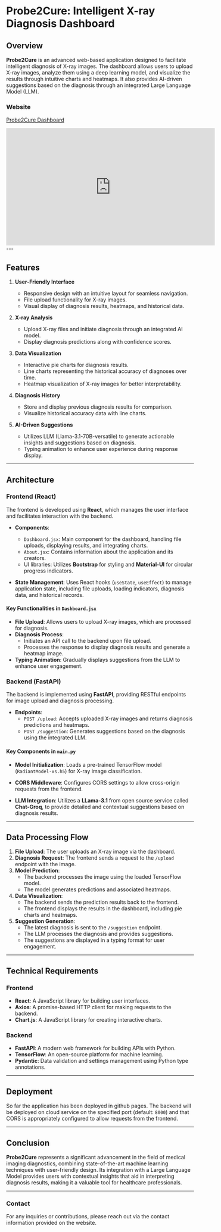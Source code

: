 # Probe2Cure: Intelligent X-ray Diagnosis Dashboard

## Overview

**Probe2Cure** is an advanced web-based application designed to facilitate intelligent diagnosis of X-ray images. The dashboard allows users to upload X-ray images, analyze them using a deep learning model, and visualize the results through intuitive charts and heatmaps. It also provides AI-driven suggestions based on the diagnosis through an integrated Large Language Model (LLM).

### Website

[Probe2Cure Dashboard](https://keerthikeswaran.github.io/Probe2Cure-Intelligent-Xray-Diagnosis-Dashboard/)

<iframe width="560" height="315" src="https://youtu.be/BPECvsyAuC8?si=wi7AREsfCiRCkmRs" frameborder="0" allowfullscreen></iframe>
---

## Features

1. **User-Friendly Interface**
   - Responsive design with an intuitive layout for seamless navigation.
   - File upload functionality for X-ray images.
   - Visual display of diagnosis results, heatmaps, and historical data.

2. **X-ray Analysis**
   - Upload X-ray files and initiate diagnosis through an integrated AI model.
   - Display diagnosis predictions along with confidence scores.

3. **Data Visualization**
   - Interactive pie charts for diagnosis results.
   - Line charts representing the historical accuracy of diagnoses over time.
   - Heatmap visualization of X-ray images for better interpretability.

4. **Diagnosis History**
   - Store and display previous diagnosis results for comparison.
   - Visualize historical accuracy data with line charts.

5. **AI-Driven Suggestions**
   - Utilizes LLM (Llama-3.1-70B-versatile) to generate actionable insights and suggestions based on diagnosis.
   - Typing animation to enhance user experience during response display.

---

## Architecture

### Frontend (React)

The frontend is developed using **React**, which manages the user interface and facilitates interaction with the backend.

- **Components**:
  - `Dashboard.jsx`: Main component for the dashboard, handling file uploads, displaying results, and integrating charts.
  - `About.jsx`: Contains information about the application and its creators.
  - UI libraries: Utilizes **Bootstrap** for styling and **Material-UI** for circular progress indicators.

- **State Management**: Uses React hooks (`useState`, `useEffect`) to manage application state, including file uploads, loading indicators, diagnosis data, and historical records.

#### Key Functionalities in `Dashboard.jsx`

- **File Upload**: Allows users to upload X-ray images, which are processed for diagnosis.
- **Diagnosis Process**: 
  - Initiates an API call to the backend upon file upload.
  - Processes the response to display diagnosis results and generate a heatmap image.
- **Typing Animation**: Gradually displays suggestions from the LLM to enhance user engagement.

### Backend (FastAPI)

The backend is implemented using **FastAPI**, providing RESTful endpoints for image upload and diagnosis processing.

- **Endpoints**:
  - `POST /upload`: Accepts uploaded X-ray images and returns diagnosis predictions and heatmaps.
  - `POST /suggestion`: Generates suggestions based on the diagnosis using the integrated LLM.

#### Key Components in `main.py`

- **Model Initialization**: Loads a pre-trained TensorFlow model (`RadiantModel-xs.h5`) for X-ray image classification.
- **CORS Middleware**: Configures CORS settings to allow cross-origin requests from the frontend.

- **LLM Integration**: Utilizes a **LLama-3.1** from open source service called **Chat-Groq**, to provide detailed and contextual suggestions based on diagnosis results.

---

## Data Processing Flow

1. **File Upload**: The user uploads an X-ray image via the dashboard.
2. **Diagnosis Request**: The frontend sends a request to the `/upload` endpoint with the image.
3. **Model Prediction**:
   - The backend processes the image using the loaded TensorFlow model.
   - The model generates predictions and associated heatmaps.
4. **Data Visualization**:
   - The backend sends the prediction results back to the frontend.
   - The frontend displays the results in the dashboard, including pie charts and heatmaps.
5. **Suggestion Generation**:
   - The latest diagnosis is sent to the `/suggestion` endpoint.
   - The LLM processes the diagnosis and provides suggestions.
   - The suggestions are displayed in a typing format for user engagement.

---

## Technical Requirements

### Frontend

- **React**: A JavaScript library for building user interfaces.
- **Axios**: A promise-based HTTP client for making requests to the backend.
- **Chart.js**: A JavaScript library for creating interactive charts.

### Backend

- **FastAPI**: A modern web framework for building APIs with Python.
- **TensorFlow**: An open-source platform for machine learning.
- **Pydantic**: Data validation and settings management using Python type annotations.

---

## Deployment

So far the application has been deployed in github pages. The backend will be deployed on cloud service on the specified port (default: `8000`) and that CORS is appropriately configured to allow requests from the frontend.

---

## Conclusion

**Probe2Cure** represents a significant advancement in the field of medical imaging diagnostics, combining state-of-the-art machine learning techniques with user-friendly design. Its integration with a Large Language Model provides users with contextual insights that aid in interpreting diagnosis results, making it a valuable tool for healthcare professionals.

---

### Contact

For any inquiries or contributions, please reach out via the contact information provided on the website.
